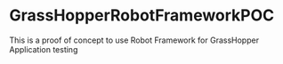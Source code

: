 # GrassHopperRobotFrameworkPOC
This is a proof of concept to use Robot Framework for GrassHopper Application testing
